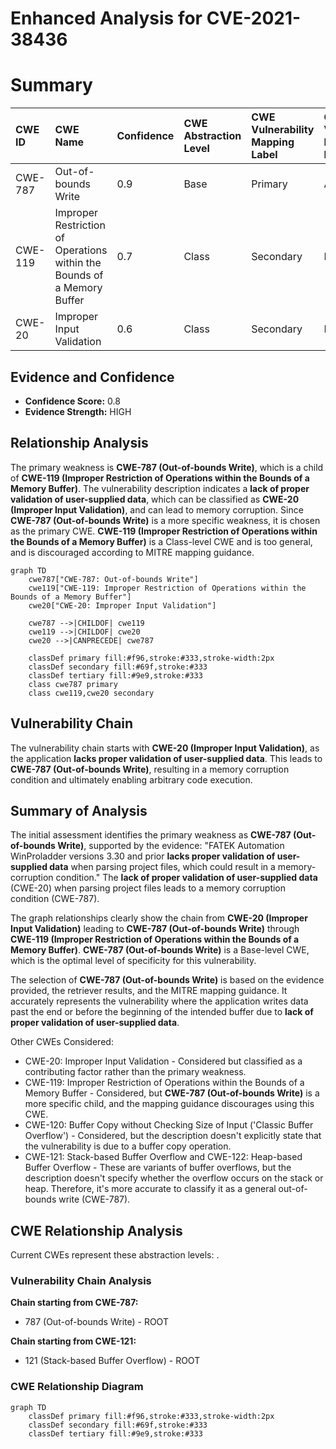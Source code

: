 # Enhanced Analysis for CVE-2021-38436

# Summary
| CWE ID    | CWE Name                                                                     | Confidence | CWE Abstraction Level | CWE Vulnerability Mapping Label | CWE-Vulnerability Mapping Notes |
| :-------- | :--------------------------------------------------------------------------- | :--------- | :-------------------- | :------------------------------ | :------------------------------ |
| CWE-787   | Out-of-bounds Write                                                          | 0.9        | Base                  | Primary                         | Allowed                       |
| CWE-119   | Improper Restriction of Operations within the Bounds of a Memory Buffer   | 0.7        | Class                 | Secondary                       | Discouraged                    |
| CWE-20    | Improper Input Validation                                                   | 0.6        | Class                 | Secondary                       | Discouraged                     |

## Evidence and Confidence

*   **Confidence Score:** 0.8
*   **Evidence Strength:** HIGH

## Relationship Analysis
The primary weakness is **CWE-787 (Out-of-bounds Write)**, which is a child of **CWE-119 (Improper Restriction of Operations within the Bounds of a Memory Buffer)**. The vulnerability description indicates a **lack of proper validation of user-supplied data**, which can be classified as **CWE-20 (Improper Input Validation)**, and can lead to memory corruption. Since **CWE-787 (Out-of-bounds Write)** is a more specific weakness, it is chosen as the primary CWE. **CWE-119 (Improper Restriction of Operations within the Bounds of a Memory Buffer)** is a Class-level CWE and is too general, and is discouraged according to MITRE mapping guidance.

```mermaid
graph TD
    cwe787["CWE-787: Out-of-bounds Write"]
    cwe119["CWE-119: Improper Restriction of Operations within the Bounds of a Memory Buffer"]
    cwe20["CWE-20: Improper Input Validation"]
    
    cwe787 -->|CHILDOF| cwe119
    cwe119 -->|CHILDOF| cwe20
    cwe20 -->|CANPRECEDE| cwe787
    
    classDef primary fill:#f96,stroke:#333,stroke-width:2px
    classDef secondary fill:#69f,stroke:#333
    classDef tertiary fill:#9e9,stroke:#333
    class cwe787 primary
    class cwe119,cwe20 secondary
```

## Vulnerability Chain
The vulnerability chain starts with **CWE-20 (Improper Input Validation)**, as the application **lacks proper validation of user-supplied data**. This leads to **CWE-787 (Out-of-bounds Write)**, resulting in a memory corruption condition and ultimately enabling arbitrary code execution.

## Summary of Analysis
The initial assessment identifies the primary weakness as **CWE-787 (Out-of-bounds Write)**, supported by the evidence: "FATEK Automation WinProladder versions 3.30 and prior **lacks proper validation of user-supplied data** when parsing project files, which could result in a memory-corruption condition." The **lack of proper validation of user-supplied data** (CWE-20) when parsing project files leads to a memory corruption condition (CWE-787).

The graph relationships clearly show the chain from **CWE-20 (Improper Input Validation)** leading to **CWE-787 (Out-of-bounds Write)** through **CWE-119 (Improper Restriction of Operations within the Bounds of a Memory Buffer)**. **CWE-787 (Out-of-bounds Write)** is a Base-level CWE, which is the optimal level of specificity for this vulnerability.

The selection of **CWE-787 (Out-of-bounds Write)** is based on the evidence provided, the retriever results, and the MITRE mapping guidance. It accurately represents the vulnerability where the application writes data past the end or before the beginning of the intended buffer due to **lack of proper validation of user-supplied data**.

Other CWEs Considered:

*   CWE-20: Improper Input Validation - Considered but classified as a contributing factor rather than the primary weakness.
*   CWE-119: Improper Restriction of Operations within the Bounds of a Memory Buffer - Considered, but **CWE-787 (Out-of-bounds Write)** is a more specific child, and the mapping guidance discourages using this CWE.
*   CWE-120: Buffer Copy without Checking Size of Input ('Classic Buffer Overflow') - Considered, but the description doesn't explicitly state that the vulnerability is due to a buffer copy operation.
*   CWE-121: Stack-based Buffer Overflow and CWE-122: Heap-based Buffer Overflow - These are variants of buffer overflows, but the description doesn't specify whether the overflow occurs on the stack or heap. Therefore, it's more accurate to classify it as a general out-of-bounds write (CWE-787).


## CWE Relationship Analysis

Current CWEs represent these abstraction levels: .


### Vulnerability Chain Analysis

**Chain starting from CWE-787:**
- 787 (Out-of-bounds Write) - ROOT


**Chain starting from CWE-121:**
- 121 (Stack-based Buffer Overflow) - ROOT



### CWE Relationship Diagram

```mermaid
graph TD
    classDef primary fill:#f96,stroke:#333,stroke-width:2px
    classDef secondary fill:#69f,stroke:#333
    classDef tertiary fill:#9e9,stroke:#333
```
